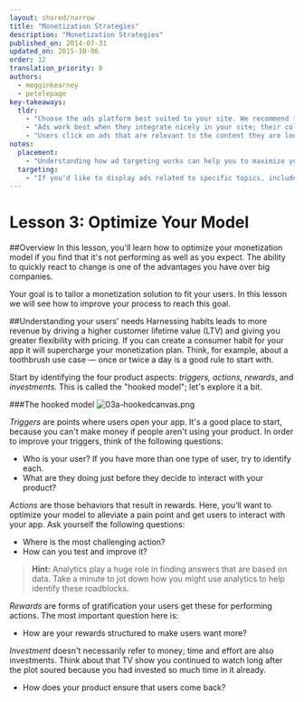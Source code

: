 ```yaml
---
layout: shared/narrow
title: "Monetization Strategies"
description: "Monetization Strategies"
published_on: 2014-07-31
updated_on: 2015-10-06
order: 12
translation_priority: 0
authors:
  - megginkearney
  - petelepage
key-takeaways:
  tldr: 
    - "Choose the ads platform best suited to your site. We recommend the <a href='http://www.google.com/adsense/start/'>AdSense</a> platform for most sites, and the <a href='http://www.google.com/doubleclick/publishers/'>DoubleClick platform</a> for sites with their own advertising teams."
    - "Ads work best when they integrate nicely in your site; their color, content, size, and location enhance user experience. "
    - "Users click on ads that are relevant to the content they are looking for; understand how ads targeting works so that you can maximize your revenue."
notes:
  placement:
    - "Understanding how ad targeting works can help you to maximize your revenue."
  targeting:
    - "If you'd like to display ads related to specific topics, include complete sentences and paragraphs about these topics."
---
```


# Lesson 3: Optimize Your Model

##Overview
In this lesson, you'll learn how to optimize your monetization model if you find that it's not performing as well as you expect. The ability to quickly react to change is one of the advantages you have over big companies.

Your goal is to tailor a monetization solution to fit your users. In this lesson we will see how to improve your process to reach this goal.

##Understanding your users' needs
Harnessing habits leads to more revenue by driving a higher customer lifetime value (LTV) and giving you greater flexibility with pricing. If you can create a consumer habit for your app it will supercharge your monetization plan. Think, for example, about a toothbrush use case &mdash; once or twice a day is a good rule to start with.

Start by identifying the four product aspects: *triggers, actions, rewards*, and *investments*. This is called the "hooked model"; let's explore it a bit.

###The hooked model
![03a-hookedcanvas.png](03a-hookedcanvas.png)

*Triggers* are points where users open your app. It's a good place to start, because you can't make money if people aren't using your product. In order to improve your triggers, think of the following questions:

 - Who is your user? If you have more than one type of user, try to identify each.
 - What are they doing just before they decide to interact with your product?

*Actions* are those behaviors that result in rewards. Here, you’ll want to optimize your model to alleviate a pain point and get users to interact with your app. Ask yourself the following questions: 

 - Where is the most challenging action?
 - How can you test and improve it?

>**Hint:** Analytics play a huge role in finding answers that are based on data. Take a minute to jot down how you might use analytics to help identify these roadblocks.

*Rewards* are forms of gratification your users get these for performing actions. The most important question here is:

 - How are your rewards structured to make users want more?

*Investment* doesn't necessarily refer to money; time and effort are also investments. Think about that TV show you continued to watch long after the plot soured because you had invested so much time in it already. 

 - How does your product ensure that users come back?
